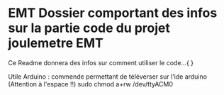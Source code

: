 # EMT Dossier comportant des infos sur la partie code du projet joulemetre EMT 
Ce Readme donnera des infos sur comment utiliser le code...{
}

Utile Arduino : 
commende permettant de téléverser sur l'ide arduino (Attention à l'espace !!)
sudo chmod a+rw /dev/ttyACM0

